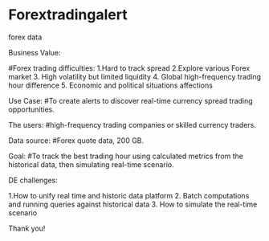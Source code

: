 # Forextradingalert
forex data

Business Value: 

#Forex trading difficulties: 
1.Hard to track spread 
2.Explore various Forex market 
3. High volatility but limited liquidity
4. Global high-frequency trading hour difference 
5. Economic and political situations affections

Use Case: 
#To create alerts to discover real-time currency spread trading opportunities. 

The users: 
#high-frequency trading companies or skilled currency traders. 

Data source: 
#Forex quote data, 200 GB.

Goal: 
#To track the best trading hour using calculated metrics from the historical data, then simulating real-time scenario.

DE challenges: 

1.How to unify real time and historic data platform
2. Batch computations and running queries against historical data
3. How to simulate the real-time scenario 


Thank you!
